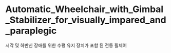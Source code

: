 # Automatic_Wheelchair_with_Gimbal_Stabilizer_for_visually_impared_and_paraplegic
시각 및 하반신 장애를 위한 수평 유지 장치가 포함 된 전동 휠체어
